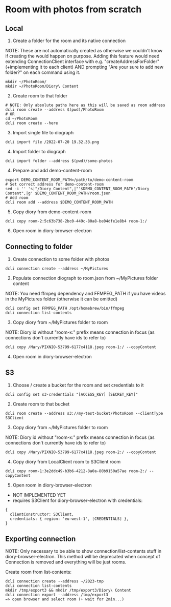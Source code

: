 # Room with photos from scratch

## Local

1. Create a folder for the room and its native connection

NOTE: These are not automatically created as otherwise we couldn't know if creating the would happen on purpose. Adding this feature would need extending ConnectionClient interface with e.g. "createAddressForFolder" (+implementing it to each client) AND prompting "Are your sure to add new folder?" on each command using it.

```
mkdir ~/PhotoRoom/
mkdir ~/PhotoRoom/Diory\ Content
```

2. Create room to that folder

```
# NOTE: Only absolute paths here as this will be saved as room address
dcli room create --address $(pwd)/PhotoRoom
# OR
cd ~/PhotoRoom
dcli room create --here
```

3. Import single file to diograph

```
dcli import file /2022-07-20 19.32.33.png
```

4. Import folder to diograph

```
dcli import folder --address $(pwd)/some-photos
```

4. Prepare and add demo-content-room

```
export DEMO_CONTENT_ROOM_PATH=/path/to/demo-content-room
# Set correct address for demo-content-room
sed -i '' 's|"/Diory Content",|"'$DEMO_CONTENT_ROOM_PATH'/Diory Content",|g' $DEMO_CONTENT_ROOM_PATH/room.json
# Add room
dcli room add --address $DEMO_CONTENT_ROOM_PATH
```

5. Copy diory from demo-content-room

```
dcli copy room-2:5c63b738-2bc0-449c-80a8-be04dfe1e8b4 room-1:/
```

6. Open room in diory-browser-electron

## Connecting to folder

1. Create connection to some folder with photos

```
dcli connection create --address ~/MyPictures
```

2. Populate connection diograph to room.json from ~/MyPictures folder content

NOTE: You need ffmpeg dependency and FFMPEG_PATH if you have videos in the MyPictures folder (otherwise it can be omitted)

```
dcli config set FFMPEG_PATH /opt/homebrew/bin/ffmpeg
dcli connection list-contents
```

3. Copy diory from ~/MyPictures folder to room

NOTE: Diory id without "room-x:" prefix means connection in focus (as connections don't currently have ids to refer to)

```
dcli copy /Mary/PIXNIO-53799-6177x4118.jpeg room-1:/ --copyContent
```

4. Open room in diory-browser-electron

## S3

1. Choose / create a bucket for the room and set credentials to it

```
dcli config set s3-credentials "[ACCESS_KEY] [SECRET_KEY]"
```

2. Create room to that bucket

```
dcli room create --address s3://my-test-bucket/PhotoRoom --clientType S3Client
```

3. Copy diory from ~/MyPictures folder to room

NOTE: Diory id without "room-x:" prefix means connection in focus (as connections don't currently have ids to refer to)

```
dcli copy /Mary/PIXNIO-53799-6177x4118.jpeg room-2:/ --copyContent
```

4. Copy diory from LocalClient room to S3Client room

```
dcli copy room-1:3e2ddc49-b3b6-4212-8a0a-80b9150a57ae room-2:/ --copyContent
```

5. Open room in diory-browser-electron

- NOT IMPLEMENTED YET
- requires S3Client for diory-browser-electron with credentials:

```
{
  clientConstructor: S3Client,
  credentials: { region: 'eu-west-1', [CREDENTIALS] },
}
```

## Exporting connection

NOTE: Only necessary to be able to show connection/list-contents stuff in diory-browser-electron. This method will be deprecated when concept of Connection is removed and everything will be just rooms.

Create room from list-contents:

```
dcli connection create --address ~/2023-tmp
dcli connection list-contents
mkdir /tmp/export3 && mkdir /tmp/export3/Diory\ Content
dcli connection export --address /tmp/export3
=> open browser and select room (+ wait for 2min...)
```
